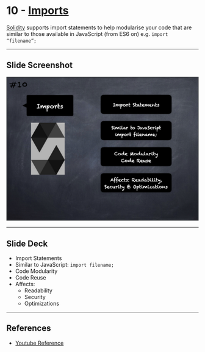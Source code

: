 # 10 - [Imports](Imports.md)
[Solidity](Solidity.md) supports import statements to help modularise your code that are similar to those available in JavaScript (from ES6 on) e.g. `import “filename”;`

___
## Slide Screenshot
![010.png](../images/solidity101/010.png)
___
## Slide Deck
- Import Statements
- Similar to JavaScript: `import filename;`
- Code Modularity
- Code Reuse
- Affects: 
	- Readability
	- Security
	- Optimizations
___
## References
- [Youtube Reference](https://youtu.be/5eLqFac5Tkg?t=1112)


